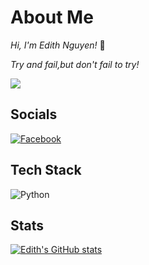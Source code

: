 # About Me
*Hi, I'm Edith Nguyen!* 👋

*Try and fail,but don't fail to try!*

![](https://komarev.com/ghpvc/?username=nedsion&label=Visitors+Count&color=brightgreen)

## Socials
[![Facebook](https://img.shields.io/badge/Facebook-%231877F2.svg?logo=Facebook&logoColor=white)](https://www.facebook.com/nedsion/) 

## Tech Stack
![Python](https://img.shields.io/badge/Python-%23323330.svg?style=flat&logo=python&logoColor=#1e415e) 

## Stats
[![Edith's GitHub stats](https://github-readme-stats.vercel.app/api?username=nedsion)](https://github.com/nedsion)

